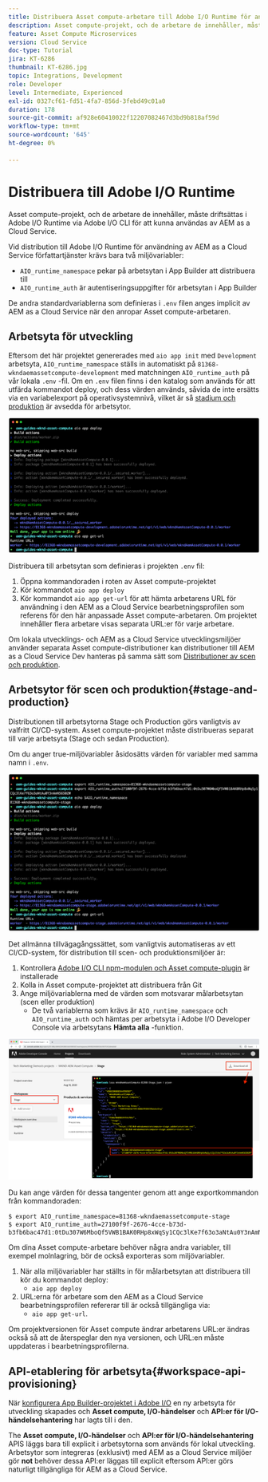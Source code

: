 ```yaml
---
title: Distribuera Asset compute-arbetare till Adobe I/O Runtime för användning med AEM as a Cloud Service
description: Asset compute-projekt, och de arbetare de innehåller, måste driftsättas i Adobe I/O Runtime för att kunna användas av AEM as a Cloud Service.
feature: Asset Compute Microservices
version: Cloud Service
doc-type: Tutorial
jira: KT-6286
thumbnail: KT-6286.jpg
topic: Integrations, Development
role: Developer
level: Intermediate, Experienced
exl-id: 0327cf61-fd51-4fa7-856d-3febd49c01a0
duration: 178
source-git-commit: af928e60410022f12207082467d3bd9b818af59d
workflow-type: tm+mt
source-wordcount: '645'
ht-degree: 0%

---
```


# Distribuera till Adobe I/O Runtime

Asset compute-projekt, och de arbetare de innehåller, måste driftsättas i Adobe I/O Runtime via Adobe I/O CLI för att kunna användas av AEM as a Cloud Service.

Vid distribution till Adobe I/O Runtime för användning av AEM as a Cloud Service författartjänster krävs bara två miljövariabler:

+ `AIO_runtime_namespace` pekar på arbetsytan i App Builder att distribuera till
+ `AIO_runtime_auth` är autentiseringsuppgifter för arbetsytan i App Builder

De andra standardvariablerna som definieras i `.env` filen anges implicit av AEM as a Cloud Service när den anropar Asset compute-arbetaren.

## Arbetsyta för utveckling

Eftersom det här projektet genererades med `aio app init` med `Development` arbetsyta, `AIO_runtime_namespace` ställs in automatiskt på `81368-wkndaemassetcompute-development` med matchningen `AIO_runtime_auth` på vår lokala `.env` -fil.  Om en `.env` filen finns i den katalog som används för att utfärda kommandot deploy, och dess värden används, såvida de inte ersätts via en variabelexport på operativsystemnivå, vilket är så [stadium och produktion](#stage-and-production) är avsedda för arbetsytor.

![driftsättning av aio-program med hjälp av .env-variabler](./assets/runtime/development__aio.png)

Distribuera till arbetsytan som definieras i projekten `.env` fil:

1. Öppna kommandoraden i roten av Asset compute-projektet
1. Kör kommandot `aio app deploy`
1. Kör kommandot `aio app get-url` för att hämta arbetarens URL för användning i den AEM as a Cloud Service bearbetningsprofilen som referens för den här anpassade Asset compute-arbetaren. Om projektet innehåller flera arbetare visas separata URL:er för varje arbetare.

Om lokala utvecklings- och AEM as a Cloud Service utvecklingsmiljöer använder separata Asset compute-distributioner kan distributioner till AEM as a Cloud Service Dev hanteras på samma sätt som [Distributioner av scen och produktion](#stage-and-production).

## Arbetsytor för scen och produktion{#stage-and-production}

Distributionen till arbetsytorna Stage och Production görs vanligtvis av valfritt CI/CD-system. Asset compute-projektet måste distribueras separat till varje arbetsyta (Stage och sedan Production).

Om du anger true-miljövariabler åsidosätts värden för variabler med samma namn i `.env`.

![driftsättning av aio-appar med exportvariabler](./assets/runtime/stage__export-and-aio.png)

Det allmänna tillvägagångssättet, som vanligtvis automatiseras av ett CI/CD-system, för distribution till scen- och produktionsmiljöer är:

1. Kontrollera [Adobe I/O CLI npm-modulen och Asset compute-plugin](../set-up/development-environment.md#aio) är installerade
1. Kolla in Asset compute-projektet att distribuera från Git
1. Ange miljövariablerna med de värden som motsvarar målarbetsytan (scen eller produktion)
   + De två variablerna som krävs är `AIO_runtime_namespace` och `AIO_runtime_auth` och hämtas per arbetsyta i Adobe I/O Developer Console via arbetsytans __Hämta alla__ -funktion.

![Adobe Developer Console - Namnutrymme för AIO-miljön och autentisering](./assets/runtime/stage-auth-namespace.png)

Du kan ange värden för dessa tangenter genom att ange exportkommandon från kommandoraden:

```
$ export AIO_runtime_namespace=81368-wkndaemassetcompute-stage
$ export AIO_runtime_auth=27100f9f-2676-4cce-b73d-b3fb6bac47d1:0tDu307W6MboQf5VWB1BAK0RHp8xWqSy1CQc3lKe7f63o3aNtAu0Y3nAmN56502W
```

Om dina Asset compute-arbetare behöver några andra variabler, till exempel molnlagring, bör de också exporteras som miljövariabler.

1. När alla miljövariabler har ställts in för målarbetsytan att distribuera till kör du kommandot deploy:
   + `aio app deploy`
1. URL:erna för arbetare som den AEM as a Cloud Service bearbetningsprofilen refererar till är också tillgängliga via:
   + `aio app get-url`.

Om projektversionen för Asset compute ändrar arbetarens URL:er ändras också så att de återspeglar den nya versionen, och URL:en måste uppdateras i bearbetningsprofilerna.

## API-etablering för arbetsyta{#workspace-api-provisioning}

När [konfigurera App Builder-projektet i Adobe I/O](../set-up/app-builder.md) en ny arbetsyta för utveckling skapades och __Asset compute, I/O-händelser__ och __API:er för I/O-händelsehantering__ har lagts till i den.

The __Asset compute, I/O-händelser__ och __API:er för I/O-händelsehantering__ APIS läggs bara till explicit i arbetsytorna som används för lokal utveckling. Arbetsytor som integreras (exklusivt) med AEM as a Cloud Service miljöer gör __not__ behöver dessa API:er läggas till explicit eftersom API:er görs naturligt tillgängliga för AEM as a Cloud Service.
